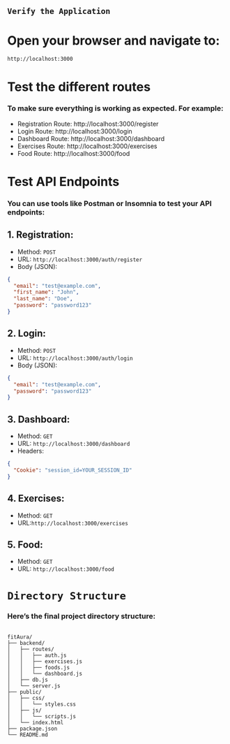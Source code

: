 ## ```Verify the Application```

# Open your browser and navigate to:

```
http://localhost:3000
```

# Test the different routes
### To make sure everything is working as expected. For example:

* Registration Route: http://localhost:3000/register
* Login Route: http://localhost:3000/login
* Dashboard Route: http://localhost:3000/dashboard
* Exercises Route: http://localhost:3000/exercises
* Food Route: http://localhost:3000/food

# Test API Endpoints

### You can use tools like Postman or Insomnia to test your API endpoints:

## 1. Registration:

* Method: ```POST```
* URL: ```http://localhost:3000/auth/register```
* Body (JSON):

```json
{
  "email": "test@example.com",
  "first_name": "John",
  "last_name": "Doe",
  "password": "password123"
}
```


## 2. Login:

* Method: ```POST```
* URL: ```http://localhost:3000/auth/login```
* Body (JSON):

```json
{
  "email": "test@example.com",
  "password": "password123"
}
```


## 3. Dashboard:

* Method: ```GET```
* URL: ```http://localhost:3000/dashboard```
* Headers:

```json
{
  "Cookie": "session_id=YOUR_SESSION_ID"
}
```

## 4. Exercises:

* Method: ```GET```
* URL:```http://localhost:3000/exercises```

## 5. Food:

* Method: ``GET``
* URL: ```http://localhost:3000/food```


# ```Directory Structure```

### Here’s the final project directory structure:

```shell

fitAura/
├── backend/
│   ├── routes/
│   │   ├── auth.js
│   │   ├── exercises.js
│   │   ├── foods.js
│   │   └── dashboard.js
│   ├── db.js
│   └── server.js
├── public/
│   ├── css/
│   │   └── styles.css
│   ├── js/
│   │   └── scripts.js
│   └── index.html
├── package.json
└── README.md

```
